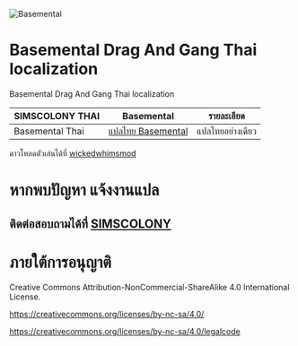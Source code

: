 ![Basemental](hhttps://scontent.fbkk10-1.fna.fbcdn.net/v/t39.30808-6/269605579_2032648843563175_1381426551895061247_n.png?_nc_cat=105&ccb=1-7&_nc_sid=730e14&_nc_ohc=EzzCXxhPpfUAX9ZKN-8&_nc_ht=scontent.fbkk10-1.fna&oh=00_AfDbdW9Z3_Z32ksUrl1GuQ6wOirb4MM36i922Aqm1ZTF5g&oe=64CE03DD)

# Basemental Drag And Gang Thai localization
Basemental Drag And Gang Thai localization

| SIMSCOLONY THAI| Basemental |รายละเอียด|
| ------------- | ------------- | ------------- |
| Basemental Thai| [แปลไทย Basemental ]()  |แปลไทยอย่างเดียว|

ดาวโหลดตัวเล่นได้ที่
[wickedwhimsmod](https://basementalcc.com/)

# หากพบปัญหา แจ้งงานแปล
## ติดต่อสอบถามได้ที่ [SIMSCOLONY](https://github.com/simscolony/Basemental_TH/blob/main/%5BSIMSCOLONY%5D%20Basemental%20Thai%202023.package)

# ภายใต้การอนุญาติ 

Creative Commons Attribution-NonCommercial-ShareAlike 4.0 International License.

https://creativecommons.org/licenses/by-nc-sa/4.0/

https://creativecommons.org/licenses/by-nc-sa/4.0/legalcode
